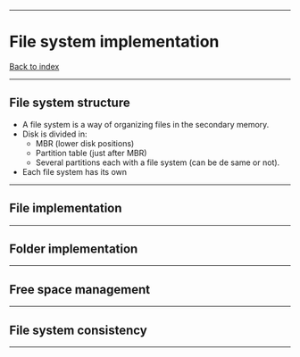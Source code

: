 
---
# File system implementation

[Back to index](../README.md)

---
## File system structure

- A file system is a way of organizing files in the secondary memory.
- Disk is divided in:
	- MBR (lower disk positions)
	- Partition table (just after MBR)
	- Several partitions each with a file system (can be de same or not). 
- Each file system has its own 

---
## File implementation



---
## Folder implementation



---
## Free space management



---
## File system consistency



---